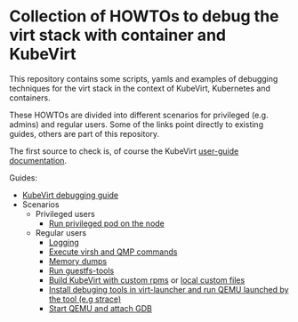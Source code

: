 # Collection of HOWTOs to debug the virt stack with container and KubeVirt

This repository contains some scripts, yamls and examples of debugging techniques for the virt stack in the context of KubeVirt, Kubernetes and containers.

These HOWTOs are divided into different scenarios for privileged (e.g. admins) and regular users. Some of the links point directly to existing guides, others are part of this repository.

The first source to check is, of course the KubeVirt [user-guide documentation](https://kubevirt.io/user-guide/).

Guides:
* [KubeVirt debugging guide](https://kubevirt.io/user-guide/operations/debug/)
* Scenarios
  * Privileged users
    * [Run privileged pod on the node](privileged-node-pod)
  * Regular users
    * [Logging](logging)
    * [Execute virsh and QMP commands](run-virsh)
    * [Memory dumps](https://kubevirt.io/user-guide/operations/memory_dump/)
    * [Run guestfs-tools](https://github.com/kubevirt/kubevirt/blob/main/docs/guestfs.md)
    * [Build KubeVirt with custom rpms](https://github.com/kubevirt/kubevirt/blob/main/docs/custom-rpms.md) or [local custom files](https://github.com/kubevirt/kubevirt/blob/main/docs/local-custom-files.md)
    * [Install debuging tools in virt-launcher and run QEMU launched by the tool (e.g strace)](launch-qemu-strace/)
    * [Start QEMU and attach GDB](wrap-gdb)
